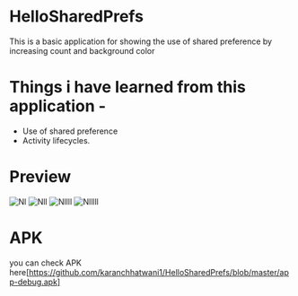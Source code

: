 # HelloSharedPrefs

This is a basic application for showing the use of shared preference by increasing count and background color

# Things i have learned from this application - 

* Use of shared preference
* Activity lifecycles.

# Preview

![Nl](https://user-images.githubusercontent.com/68476336/117138044-29209e00-adc8-11eb-89b7-988f0d4fc87d.PNG)
![Nll](https://user-images.githubusercontent.com/68476336/117138086-30e04280-adc8-11eb-934b-f938318e1544.PNG)
![Nllll](https://user-images.githubusercontent.com/68476336/117138120-363d8d00-adc8-11eb-845d-9a58cfd8ce29.PNG)
![Nlllll](https://user-images.githubusercontent.com/68476336/117138214-553c1f00-adc8-11eb-8ff3-25f3b53476de.PNG)

# APK

you can check APK here[https://github.com/karanchhatwani1/HelloSharedPrefs/blob/master/app-debug.apk]
